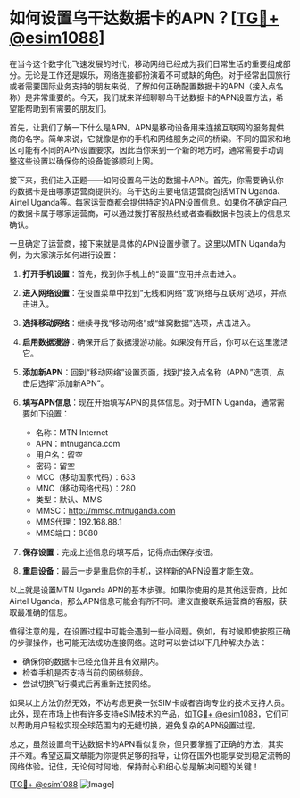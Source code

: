 # 如何设置乌干达数据卡的APN？[[TG💪+ @esim1088](https://t.me/s/esim1088)]

在当今这个数字化飞速发展的时代，移动网络已经成为我们日常生活的重要组成部分。无论是工作还是娱乐，网络连接都扮演着不可或缺的角色。对于经常出国旅行或者需要国际业务支持的朋友来说，了解如何正确配置数据卡的APN（接入点名称）是非常重要的。今天，我们就来详细聊聊乌干达数据卡的APN设置方法，希望能帮助到有需要的朋友们。

首先，让我们了解一下什么是APN。APN是移动设备用来连接互联网的服务提供商的名字。简单来说，它就像是你的手机和网络服务之间的桥梁。不同的国家和地区可能有不同的APN设置要求，因此当你来到一个新的地方时，通常需要手动调整这些设置以确保你的设备能够顺利上网。

接下来，我们进入正题——如何设置乌干达的数据卡APN。首先，你需要确认你的数据卡是由哪家运营商提供的。乌干达的主要电信运营商包括MTN Uganda、Airtel Uganda等。每家运营商都会提供特定的APN设置信息。如果你不确定自己的数据卡属于哪家运营商，可以通过拨打客服热线或者查看数据卡包装上的信息来确认。

一旦确定了运营商，接下来就是具体的APN设置步骤了。这里以MTN Uganda为例，为大家演示如何进行设置：

1. **打开手机设置**：首先，找到你手机上的“设置”应用并点击进入。
   
2. **进入网络设置**：在设置菜单中找到“无线和网络”或“网络与互联网”选项，并点击进入。

3. **选择移动网络**：继续寻找“移动网络”或“蜂窝数据”选项，点击进入。

4. **启用数据漫游**：确保开启了数据漫游功能。如果没有开启，你可以在这里激活它。

5. **添加新APN**：回到“移动网络”设置页面，找到“接入点名称（APN）”选项，点击后选择“添加新APN”。

6. **填写APN信息**：现在开始填写APN的具体信息。对于MTN Uganda，通常需要如下设置：
   - 名称：MTN Internet
   - APN：mtnuganda.com
   - 用户名：留空
   - 密码：留空
   - MCC（移动国家代码）：633
   - MNC（移动网络代码）：280
   - 类型：默认、MMS
   - MMSC：http://mmsc.mtnuganda.com
   - MMS代理：192.168.88.1
   - MMS端口：8080

7. **保存设置**：完成上述信息的填写后，记得点击保存按钮。

8. **重启设备**：最后一步是重启你的手机，这样新的APN设置才能生效。

以上就是设置MTN Uganda APN的基本步骤。如果你使用的是其他运营商，比如Airtel Uganda，那么APN信息可能会有所不同。建议直接联系运营商的客服，获取最准确的信息。

值得注意的是，在设置过程中可能会遇到一些小问题。例如，有时候即使按照正确的步骤操作，也可能无法成功连接网络。这时可以尝试以下几种解决办法：
- 确保你的数据卡已经充值并且有效期内。
- 检查手机是否支持当前的网络频段。
- 尝试切换飞行模式后再重新连接网络。

如果以上方法仍然无效，不妨考虑更换一张SIM卡或者咨询专业的技术支持人员。此外，现在市场上也有许多支持eSIM技术的产品，如[TG💪+ @esim1088](https://t.me/s/esim1088)，它们可以帮助用户轻松实现全球范围内的无缝切换，避免复杂的APN设置过程。

总之，虽然设置乌干达数据卡的APN看似复杂，但只要掌握了正确的方法，其实并不难。希望这篇文章能为你提供足够的指导，让你在国外也能享受到稳定流畅的网络体验。记住，无论何时何地，保持耐心和细心总是解决问题的关键！

[[TG💪+ @esim1088](https://t.me/s/esim1088) ![Image](https://i.postimg.cc/4NQfJmqS/Snipaste-2025-05-13-00-14-12.png)]